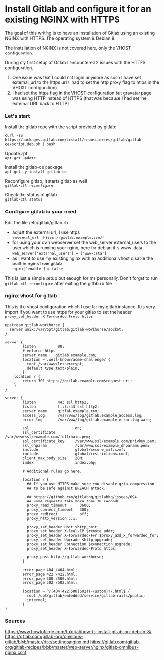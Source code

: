 # Install Gitlab and configure it for an existing NGINX with HTTPS

The goal of this writing is to have an installation of Gitlab using an existing NGINX with HTTPS. The operating system is Debian 8.

The installation of NGINX is not covered here, only the VHOST configuration.

During my first setup of Gitlab I encountered 2 issues with the HTTPS configuration.
1. One issue was that I could not login anymore as soon I have set external_url to the https url (I had to set the http proxy flag to https in the VHOST configuration)  
2. I had set the https flag in the VHOST configuration but gravatar page was using HTTP instead of HTTPS (that was because I had set the external URL back to HTTP)

### Let's start

Install the gitlab repo with the script provided by gitlab:

`curl -sS https://packages.gitlab.com/install/repositories/gitlab/gitlab-ce/script.deb.sh | bash`

Update apt  
`apt-get update`

Install the gitlab-ce package  
`apt-get -y install gitlab-ce`

Reconfigure gitlab, it starts gitlab as well  
`gitlab-ctl reconfigure`

Check the status of gitlab  
`gitlab-ctl status`


### Configure gitlab to your need  
Edit the file /etc/gitlab/gitlab.rb   

- adjust the external url, I use https  
  `external_url 'https://gitlab.example.com/'`
- for using your own webserver set the web_server external_users to the user which is running your nginx, here for debian it is www-data  
  `web_server['external_users'] = ['www-data']`
- as I want to use my existing nginx with an additional vhost disable the built-in nginx from gitlab   
  `nginx['enable'] = false`

This is just a simple setup but enough for me personally.
Don't forget to run `gitlab-ctl reconfigure` after editing the gitlab.rb file

### nginx vhost for gitlab
This is the vhost configuration which I use for my gitlab instance. It is very import if you want to use https for your gitlab to set the header `proxy_set_header X-Forwarded-Proto https`

```
upstream gitlab-workhorse {
  server unix:/var/opt/gitlab/gitlab-workhorse/socket;
}

server {
        listen          80;
        # enforce https
        server_name    gitlab.example.com;
        location ~ .well-known/acme-challenge/ {
          root /var/www/letsencrypt;
          default_type text/plain;
        }
    location / {
        return 301 https://gitlab.example.com$request_uri;
    }
}

server {
        listen          443 ssl http2;
        listen          [::]:443 ssl http2;
        server_name     gitlab.example.com;
        access_log      /var/www/log/gitlab.example_access.log;
        error_log       /var/www/log/gitlab.example_error.log warn;

        ssl                     on;
        ssl_certificate         /var/www/ssl/example.com/fullchain.pem;
        ssl_certificate_key     /var/www/ssl/example.com/privkey.pem;
        ssl_dhparam             /var/www/ssl/example_dhparams.pem;
        include                 global/secure_ssl.conf;
        include                 global/restrictions.conf;
        client_max_body_size    20M;
        index                   index.php;

        # Additional rules go here.

        location / {
          ## If you use HTTPS make sure you disable gzip compression
          ## to be safe against BREACH attack.

          ## https://github.com/gitlabhq/gitlabhq/issues/694
          ## Some requests take more than 30 seconds.
          proxy_read_timeout      3600;
          proxy_connect_timeout   300;
          proxy_redirect          off;
          proxy_http_version 1.1;

          proxy_set_header Host $http_host;
          proxy_set_header X-Real-IP $remote_addr;
          proxy_set_header X-Forwarded-For $proxy_add_x_forwarded_for;
          proxy_set_header Upgrade $http_upgrade;
          proxy_set_header Connection $connection_upgrade;
          proxy_set_header X-Forwarded-Proto https;

          proxy_pass http://gitlab-workhorse;
        }

        error_page 404 /404.html;
        error_page 422 /422.html;
        error_page 500 /500.html;
        error_page 502 /502.html;

        location ~ ^/(404|422|500|502)(-custom)?\.html$ {
          root /opt/gitlab/embedded/service/gitlab-rails/public;
          internal;
        }
}

```

### Sources  
https://www.howtoforge.com/tutorial/how-to-install-gitlab-on-debian-8/
https://gitlab.com/gitlab-org/omnibus-gitlab/blob/master/doc/settings/nginx.md
https://gitlab.com/gitlab-org/gitlab-recipes/blob/master/web-server/nginx/gitlab-omnibus-nginx.conf
